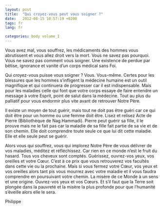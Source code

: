 ```yaml
---
layout: post
title:  "Qui croyez-vous peut vous soigner ?"
date:   2012-08-15 10:57:19 +0200
tags: fr
lang: fr

categories: body volume_I
---
```

Vous avez mal, vous souffrez, les médicaments des hommes vous abrutissent et vous allez droit vers la mort. Vous ne savez pas pourquoi. Vous ne savez pas comment vous soigner. Une existence de perdue par bêtise, ignorance et vanité d’un corps médical sans Foi.

Qui croyez-vous puisse vous soigner ? Vous. Vous-même. Certes pour les blessures que les hommes s’infligent la médecine humaine est un outil magnifique et qui continuera de progresser car il est indispensable. Mais pour les maladies celle qui font que votre corps essaye de faire entendre un message à votre Esprit, point de salut dans la médecine. Tout au plus du palliatif pour vous endormir plus vite avant de retrouver Notre Père.

Il existe un moyen de tout guérir, mais tout ne doit pas être guéri car ce qui doit être pour un homme ou une femme doit être. Lisez et relisez Acte de Pierre (Bibliothèque de Nag Hammadi). Pierre peut guérir sa fille, il le prouve mais ne le fait pas car la maladie de sa fille fait partie de sa vie et de son chemin. Elle doit comprendre toute seule ce que lui dit cette maladie. Elle et elle seule peut se guérir.

Alors vous qui souffrez, vous qui implorez Notre Père de vous délivrer de vos maladies, méditez et réfléchissez. Car rien en ce monde n’est le fruit du hasard. Tous vos cheveux sont comptés. Guérissez, ouvrez-vos yeux, vos oreilles et votre Cœur. C’est à ce prix que vous retrouverez vos facultés dans cette vie ou la prochaine. Mais si vous fermez votre Cœur, vos yeux et vos oreilles alors tant pis vous mourrez avec votre maladie et il vous faudra comprendre en poursuivant votre chemin. La misère de ce Monde à un sens et une origine. Ouvrez-vos yeux et vos Cœurs. Et s’il faut que la Terre soit plongée dans la pauvreté et la misère la plus profonde pour que l’humanité s’éveille alors elle le sera.

Philippe



<!-- 
Ce(tte) œuvre est mise à disposition selon les termes de la Licence Creative Commons Attribution - Pas d’Utilisation Commerciale 4.0 International.
-->